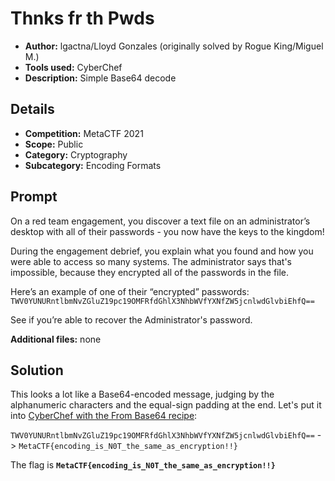# Thnks fr th Pwds
- **Author:** lgactna/Lloyd Gonzales (originally solved by Rogue King/Miguel M.)
- **Tools used:** CyberChef
- **Description:** Simple Base64 decode

## Details 
- **Competition:** MetaCTF 2021
- **Scope:** Public
- **Category:** Cryptography
- **Subcategory:** Encoding Formats

## Prompt 
On a red team engagement, you discover a text file on an administrator’s desktop with all of their passwords - you now have the keys to the kingdom!

During the engagement debrief, you explain what you found and how you were able to access so many systems. The administrator says that's impossible, because they encrypted all of the passwords in the file.

Here’s an example of one of their “encrypted” passwords: `TWV0YUNURntlbmNvZGluZ19pc19OMFRfdGhlX3NhbWVfYXNfZW5jcnlwdGlvbiEhfQ==`

See if you’re able to recover the Administrator's password.

**Additional files:** none

## Solution 
This looks a lot like a Base64-encoded message, judging by the alphanumeric characters and the equal-sign padding at the end. Let's put it into [CyberChef with the From Base64 recipe](https://gchq.github.io/CyberChef/#recipe=From_Base64('A-Za-z0-9%2B/%3D',true)&input=VFdWMFlVTlVSbnRsYm1OdlpHbHVaMTlwYzE5T01GUmZkR2hsWDNOaGJXVmZZWE5mWlc1amNubHdkR2x2YmlFaGZRPT0):

`TWV0YUNURntlbmNvZGluZ19pc19OMFRfdGhlX3NhbWVfYXNfZW5jcnlwdGlvbiEhfQ==` -> `MetaCTF{encoding_is_N0T_the_same_as_encryption!!}`

The flag is **`MetaCTF{encoding_is_N0T_the_same_as_encryption!!}`**
